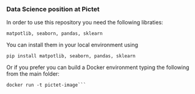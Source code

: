 ### Data Science position at Pictet

In order to use this repository you need the following libraties:

```matpotlib, seaborn, pandas, sklearn```

You can install them in your local environment using

```pip install matpotlib, seaborn, pandas, sklearn```

Or if you prefer you can build a Docker environment typing the following from the main folder:

```docker build -t pictet-image .
docker run -t pictet-image```




